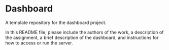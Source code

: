# Dashboard
A template repository for the dashboard project.

In this README file, please include the authors of the work, a description of the assignment, a brief description of the dashboard, and instructions for how to access or run the server.
